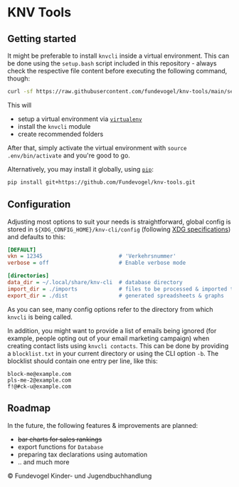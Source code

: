 # KNV Tools

## Getting started
It might be preferable to install `knvcli` inside a virtual environment. This can be done using the `setup.bash` script included in this repository - always check the respective file content before executing the following command, though:

```bash
curl -sf https://raw.githubusercontent.com/fundevogel/knv-tools/main/setup.bash | bash
```

This will

- setup a virtual environment via [`virtualenv`](https://virtualenv.pypa.io)
- install the `knvcli` module
- create recommended folders

After that, simply activate the virtual environment with `source .env/bin/activate` and you're good to go.

Alternatively, you may install it globally, using [`pip`](https://pip.pypa.io):

```bash
pip install git+https://github.com/Fundevogel/knv-tools.git
```

## Configuration
Adjusting most options to suit your needs is straightforward, global config is stored in `${XDG_CONFIG_HOME}/knv-cli/config` (following [XDG specifications](https://specifications.freedesktop.org/basedir-spec/basedir-spec-latest.html)) and defaults to this:

```ini
[DEFAULT]
vkn = 12345                        # 'Verkehrsnummer'
verbose = off                      # Enable verbose mode

[directories]
data_dir = ~/.local/share/knv-cli  # database directory
import_dir = ./imports             # files to be processed & imported to database
export_dir = ./dist                # generated spreadsheets & graphs
```

As you can see, many config options refer to the directory from which `knvcli` is being called.

In addition, you might want to provide a list of emails being ignored (for example, people opting out of your email marketing campaign) when creating contact lists using `knvcli contacts`. This can be done by providing a `blocklist.txt` in your current directory or using the CLI option `-b`. The blocklist should contain one entry per line, like this:

```text
block-me@example.com
pls-me-2@example.com
f!@#ck-u@example.com
```

## Roadmap

In the future, the following features & improvements are planned:

- ~~bar charts for sales rankings~~
- export functions for `Database`
- preparing tax declarations using automation
- .. and much more

:copyright: Fundevogel Kinder- und Jugendbuchhandlung
